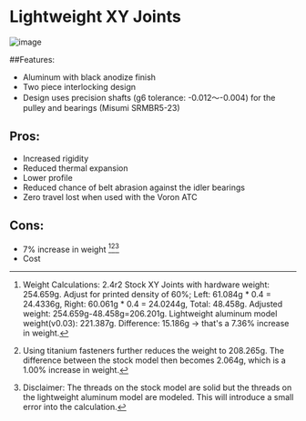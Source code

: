 # Lightweight XY Joints

![image](https://user-images.githubusercontent.com/104525636/179417942-0a88ca0e-ee5f-4aaa-84ac-57b2c0bef763.png)

##Features:
- Aluminum with black anodize finish
- Two piece interlocking design 
- Design uses precision shafts (g6 tolerance: -0.012～-0.004) for the pulley and bearings (Misumi SRMBR5-23)	

## Pros: 
- Increased rigidity
- Reduced thermal expansion 
- Lower profile 
- Reduced chance of belt abrasion against the idler bearings
- Zero travel lost when used with the Voron ATC

## Cons: 
- 7% increase in weight [^1][^2][^3]
- Cost

[^1]: Weight Calculations: 2.4r2 Stock XY Joints with hardware weight: 254.659g. Adjust for printed density of 60%; Left: 61.084g * 0.4 = 24.4336g, Right: 60.061g * 0.4 = 24.0244g, Total: 48.458g. Adjusted weight: 254.659g-48.458g=206.201g. Lightweight aluminum model weight(v0.03): 221.387g. Difference: 15.186g -> that's a 7.36% increase in weight.

[^2]: Using titanium fasteners further reduces the weight to 208.265g. The difference between the stock model then becomes 2.064g, which is a 1.00% increase in weight.

[^3]: Disclaimer: The threads on the stock model are solid but the threads on the lightweight aluminum model are modeled. This will introduce a small error into the calculation.

